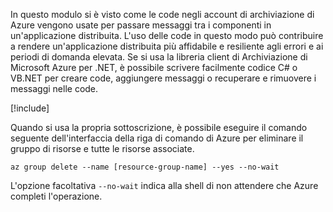 In questo modulo si è visto come le code negli account di archiviazione di Azure vengono usate per passare messaggi tra i componenti in un'applicazione distribuita. L'uso delle code in questo modo può contribuire a rendere un'applicazione distribuita più affidabile e resiliente agli errori e ai periodi di domanda elevata. Se si usa la libreria client di Archiviazione di Microsoft Azure per .NET, è possibile scrivere facilmente codice C# o VB.NET per creare code, aggiungere messaggi o recuperare e rimuovere i messaggi nelle code.

<!-- Cleanup sandbox -->
[!include[](../../../includes/azure-sandbox-cleanup.md)]

Quando si usa la propria sottoscrizione, è possibile eseguire il comando seguente dell'interfaccia della riga di comando di Azure per eliminare il gruppo di risorse e tutte le risorse associate.

```azurecli
az group delete --name [resource-group-name] --yes --no-wait
```

L'opzione facoltativa `--no-wait` indica alla shell di non attendere che Azure completi l'operazione.